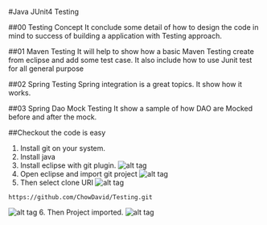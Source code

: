 #Java JUnit4 Testing

##00 Testing Concept
It conclude some detail of how to design the code in mind to success of building a application with Testing approach.

##01 Maven Testing
It will help to show how a basic Maven Testing create from eclipse and add some test case. It also include how to use Junit test for all general purpose

##02 Spring Testing
Spring integration is a great topics. It show how it works.

##03 Spring Dao Mock Testing
It show a sample of how DAO are Mocked before and after the mock.


##Checkout the code is easy
1. Install git on your system.
2. Install java
3. Install eclipse with git plugin.
![alt tag](https://cloud.githubusercontent.com/assets/4963861/14133773/a7af5d34-f684-11e5-9fe5-eaea2afbeabf.png)
4. Open eclipse and import git project
![alt tag](https://cloud.githubusercontent.com/assets/4963861/14133771/a145e7a6-f684-11e5-876f-bd8a66ed3448.png)
5. Then select clone URI
![alt tag](https://cloud.githubusercontent.com/assets/4963861/14133766/9977ecd6-f684-11e5-97fe-47aa7604abe7.png)
```
https://github.com/ChowDavid/Testing.git
```
![alt tag](https://cloud.githubusercontent.com/assets/4963861/14133741/808866d8-f684-11e5-8f12-56aaa56787bf.png)
6. Then Project imported.
![alt tag](https://cloud.githubusercontent.com/assets/4963861/14133756/917b9fdc-f684-11e5-8f46-8a840478b530.png)





